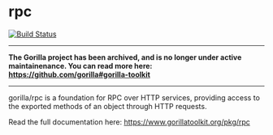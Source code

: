 rpc
===
[![Build Status](https://travis-ci.org/gorilla/rpc.png?branch=master)](https://travis-ci.org/gorilla/rpc)

---

**The Gorilla project has been archived, and is no longer under active maintainenance. You can read more here: https://github.com/gorilla#gorilla-toolkit**

---

gorilla/rpc is a foundation for RPC over HTTP services, providing access to the exported methods of an object through HTTP requests.

Read the full documentation here: https://www.gorillatoolkit.org/pkg/rpc

